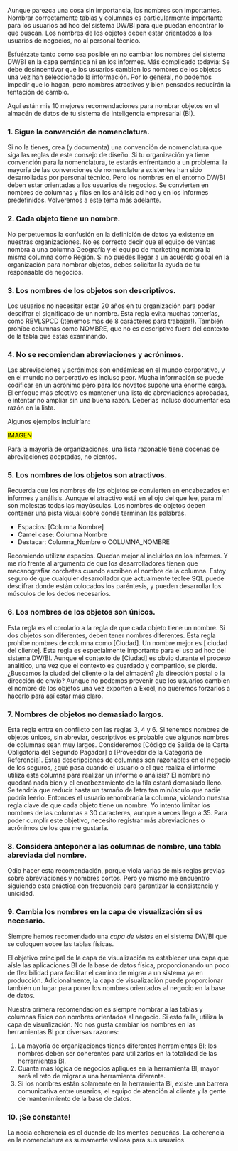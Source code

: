 ﻿---
UniqueId: ydnEMkcNWC
Title: "Consejo de diseño #168. Que hay en un nombre"
Url: design-tip/que-hay-en-un-nombre.html
Section: "Artículos"
Date: 2014-06-21T00:00:00.0000000+02:00
Description: "Aunque parezca una cosa sin importancia, los nombres son importantes. Nombrar correctamente tablas y columnas es particularmente importante para los usuarios ad hoc del sistema DW/BI para que puedan encontrar lo que buscan. Los nombres de los objetos deben estar orientados a los usuarios de negocios, no al personal técnico."
Author: Joy Mundy

---
Aunque parezca una cosa sin importancia, los nombres son importantes. Nombrar correctamente tablas y columnas es particularmente importante para los usuarios ad hoc del sistema DW/BI para que puedan encontrar lo que buscan. Los nombres de los objetos deben estar orientados a los usuarios de negocios, no al personal técnico.

Esfuérzate tanto como sea posible en no cambiar los nombres del sistema DW/BI en la capa semántica ni en los informes. Más complicado todavía: Se debe desincentivar que los usuarios cambien los nombres de los objetos una vez han seleccionado la información. Por lo general, no podemos impedir que lo hagan, pero nombres atractivos y bien pensados reducirán la tentación de cambio.

Aquí están mis 10 mejores recomendaciones para nombrar objetos en el almacén de datos de tu sistema de inteligencia empresarial (BI).

### 1. Sigue la convención de nomenclatura.

Si no la tienes, crea (y documenta) una convención de nomenclatura que siga las reglas de este consejo de diseño. Si tu organización ya tiene convención para la nomenclatura, te estarás enfrentando a un problema: la mayoría de las convenciones de nomenclatura existentes han sido desarrolladas por personal técnico. Pero los nombres en el entorno DW/BI deben estar orientadas a los usuarios de negocios.  Se convierten en nombres de columnas y filas en los análisis ad hoc y en los informes predefinidos. Volveremos a este tema más adelante.

### 2. Cada objeto tiene un nombre.

No perpetuemos la confusión en la definición de datos ya existente en nuestras organizaciones. No es correcto decir que el equipo de ventas nombra a una columna Geografía y el equipo de marketing nombra la misma columna como Región. Si no puedes llegar a un  acuerdo global en la organización para nombrar objetos, debes solicitar la ayuda de tu responsable de negocios.

### 3. Los nombres de los objetos son descriptivos.

Los usuarios no necesitar estar 20 años en tu organización para poder descifrar el significado de un nombre. Esta regla evita muchas tonterías, como RBVLSPCD (¡tenemos más de 8 carácteres para trabajar!). También prohíbe columnas como NOMBRE, que no es descriptivo fuera del contexto de la tabla que estás examinando.

### 4. No se recomiendan abreviaciones y acrónimos.

Las abreviaciones y acrónimos son endémicas en el mundo corporativo, y en el mundo no corporativo es incluso peor. Mucha información se puede codificar en un acrónimo pero para los novatos supone una enorme carga. El enfoque más efectivo es mantener una lista de abreviaciones aprobadas, e intentar no ampliar sin una buena razón. Deberías incluso documentar esa razón en la lista.

Algunos ejemplos incluirían:

<mark>IMAGEN</mark>

Para la mayoría de organizaciones, una lista razonable tiene docenas de abreviaciones aceptadas, no cientos.

### 5. Los nombres de los objetos son atractivos.

Recuerda que los nombres de los objetos se convierten en encabezados en informes y análisis. Aunque el atractivo está en el ojo del que lee, para mí son molestas todas las mayúsculas. Los nombres de objetos deben contener una pista visual sobre dónde terminan las palabras.

- Espacios: [Columna Nombre]
- Camel case: Columna Nombre
- Destacar: Columna\_Nombre o COLUMNA\_NOMBRE

Recomiendo utilizar espacios. Quedan mejor al incluirlos en los informes. Y me río frente al argumento de que los desarrolladores tienen que mecanografiar corchetes cuando escriben el nombre de la columna. Estoy seguro de que cualquier desarrollador que actualmente teclee SQL puede descifrar donde están colocados los paréntesis, y pueden desarrollar los músculos de los dedos necesarios.

### 6. Los nombres de los objetos son únicos.

Esta regla es el corolario a la regla de que cada objeto tiene un nombre. Si dos objetos son diferentes, deben tener nombres diferentes. Esta regla prohíbe nombres de columna como [Ciudad]. Un nombre mejor es [ ciudad del cliente]. Esta regla es especialmente importante para el uso ad hoc del sistema DW/BI. Aunque el contexto de [Ciudad] es obvio durante el proceso analítico, una vez que el contexto es guardado y compartido, se pierde. ¿Buscamos la ciudad del cliente o la del almacén? ¿la dirección postal o la dirección de envío? Aunque no podemos prevenir que los usuarios cambien el nombre de los objetos una vez exporten a Excel, no queremos forzarlos a hacerlo para así estar más claro.

### 7. Nombres de objetos no demasiado largos.

Esta regla entra en conflicto con las reglas 3, 4 y 6. Si tenemos nombres de objetos únicos, sin abreviar, descriptivos es probable que algunos nombres de columnas sean muy largos. Consideremos [Código de Salida de la Carta Obligatoria del Segundo Pagador] o [Proveedor de la Categoría de Referencia]. Estas descripciones de columnas son razonables en el negocio de los seguros, ¿qué pasa cuando el usuario o el que realiza el informe utiliza esta columna para realizar un informe o análisis? El nombre no quedará nada bien y el encabezamiento de la fila estará demasiado lleno. Se tendría que reducir hasta un tamaño de letra tan minúsculo que nadie podría leerlo. Entonces el usuario renombraría la columna, violando nuestra regla clave de que cada objeto tiene un nombre. Yo intento limitar los nombres de las columnas a 30  caracteres, aunque a veces llego a 35. Para poder cumplir este objetivo, necesito registrar más abreviaciones o acrónimos de los que me gustaría.

### 8. Considera anteponer a las columnas de nombre, una tabla abreviada del nombre.

Odio hacer esta recomendación, porque viola varias de mis reglas previas sobre abreviaciones y nombres cortos. Pero yo mismo me encuentro siguiendo esta práctica con frecuencia para garantizar la consistencia y unicidad.

### 9. Cambia los nombres en la capa de visualización si es necesario.

Siempre hemos recomendado una *capa de vistas* en el sistema DW/BI que se coloquen sobre las tablas físicas.

El objetivo principal de la capa de visualización es establecer una capa que aísle las aplicaciones BI de la base de datos física, proporcionando un poco de flexibilidad para facilitar el camino de migrar a un sistema ya en producción. Adicionalmente, la capa de visualización puede proporcionar también un lugar para poner los nombres orientados al negocio en la base de datos.

Nuestra primera recomendación es siempre nombrar a las tablas y columnas física con nombres orientados al negocio. Si esto falla, utiliza la capa de visualización. No nos gusta cambiar los nombres en las herramientas BI por diversas razones:

1. La mayoría de organizaciones tienes diferentes herramientas BI; los nombres deben ser  coherentes para utilizarlos en la totalidad de las herramientas BI.
2. Cuanta más lógica de negocios apliques en la herramienta BI, mayor será el reto de migrar a una herramienta diferente.
3. Si los nombres están solamente en la herramienta BI, existe una barrera comunicativa entre usuarios, el equipo de atención al cliente y la gente de mantenimiento de la base de datos.

### 10. ¡Se constante!

La necia coherencia es el duende de las mentes pequeñas. La coherencia en la nomenclatura es sumamente valiosa para sus usuarios.